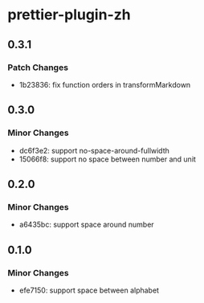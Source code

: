# prettier-plugin-zh

## 0.3.1

### Patch Changes

- 1b23836: fix function orders in transformMarkdown

## 0.3.0

### Minor Changes

- dc6f3e2: support no-space-around-fullwidth
- 15066f8: support no space between number and unit

## 0.2.0

### Minor Changes

- a6435bc: support space around number

## 0.1.0

### Minor Changes

- efe7150: support space between alphabet
